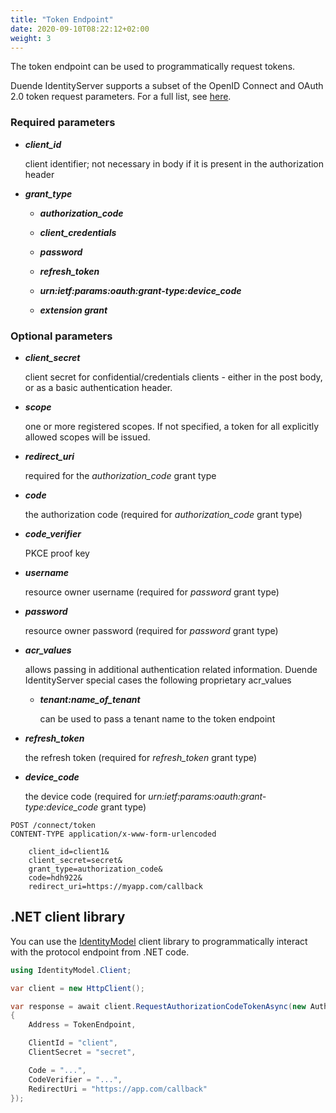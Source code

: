 ```yaml
---
title: "Token Endpoint"
date: 2020-09-10T08:22:12+02:00
weight: 3
---
```


The token endpoint can be used to programmatically request tokens.

Duende IdentityServer supports a subset of the OpenID Connect and OAuth 2.0 token request parameters. For a full list, see [here](https://openid.net/specs/openid-connect-core-1_0.html#tokenrequest).

### Required parameters

* ***client_id***
    
    client identifier; not necessary in body if it is present in the authorization header

* ***grant_type***
    
    * ***authorization_code***
    
    * ***client_credentials***
    
    * ***password***
    
    * ***refresh_token***
    
    * ***urn:ietf:params:oauth:grant-type:device_code***
    
    * ***extension grant***

### Optional parameters

* ***client_secret***
    
    client secret for confidential/credentials clients - either in the post body, or as a basic authentication header.

* ***scope***
    
    one or more registered scopes. If not specified, a token for all explicitly allowed scopes will be issued.

* ***redirect_uri***
    
    required for the *authorization_code* grant type

* ***code***

    the authorization code (required for *authorization_code* grant type)

* ***code_verifier***
    
    PKCE proof key

* ***username***

    resource owner username (required for *password* grant type)

* ***password***

    resource owner password (required for *password* grant type)

* ***acr_values***
   
    allows passing in additional authentication related information. Duende IdentityServer special cases the following proprietary acr_values
        
    * ***tenant:name_of_tenant***
    
        can be used to pass a tenant name to the token endpoint

* ***refresh_token***

    the refresh token (required for *refresh_token* grant type)

* ***device_code***

    the device code (required for *urn:ietf:params:oauth:grant-type:device_code* grant type)

```text
POST /connect/token
CONTENT-TYPE application/x-www-form-urlencoded

    client_id=client1&
    client_secret=secret&
    grant_type=authorization_code&
    code=hdh922&
    redirect_uri=https://myapp.com/callback
```

## .NET client library
You can use the [IdentityModel](https://identitymodel.readthedocs.io) client library to programmatically interact with the protocol endpoint from .NET code.

```cs
using IdentityModel.Client;

var client = new HttpClient();

var response = await client.RequestAuthorizationCodeTokenAsync(new AuthorizationCodeTokenRequest
{
    Address = TokenEndpoint,

    ClientId = "client",
    ClientSecret = "secret",

    Code = "...",
    CodeVerifier = "...",
    RedirectUri = "https://app.com/callback"
});
```
